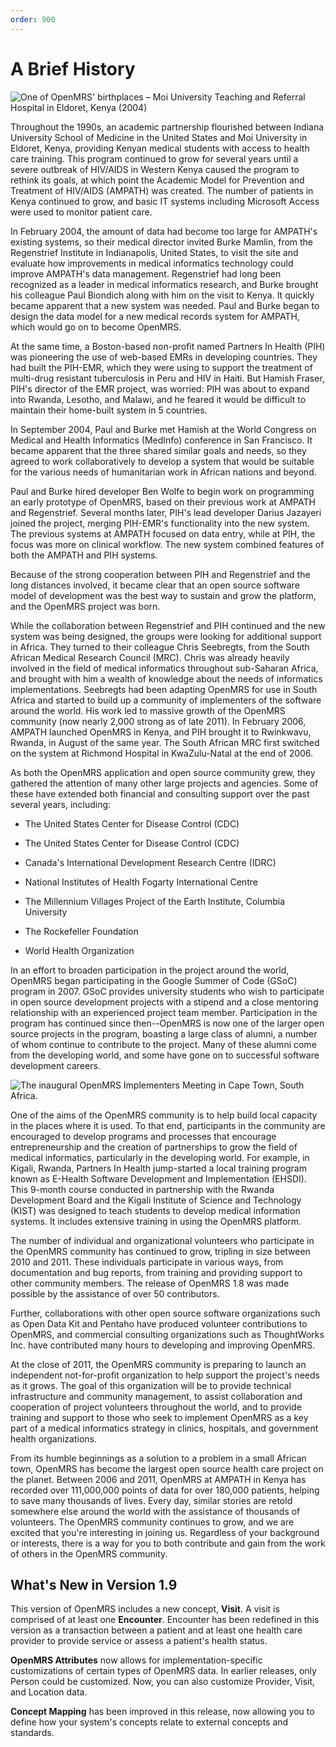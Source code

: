 ```yaml
---
order: 900
---
```

# A Brief History

![_One of OpenMRS' birthplaces &ndash; Moi University Teaching and Referral Hospital in Eldoret, Kenya (2004)_](/assets/AMPATH-2004.png)

Throughout the 1990s, an academic partnership flourished between Indiana University School of Medicine in the United States and Moi University in Eldoret, Kenya, providing Kenyan medical students with access to health care training. This program continued to grow for several years until a severe outbreak of HIV/AIDS in Western Kenya caused the program to rethink its goals, at which point the Academic Model for Prevention and Treatment of HIV/AIDS \(AMPATH\) was created. The number of patients in Kenya continued to grow, and basic IT systems including Microsoft Access were used to monitor patient care.

In February 2004, the amount of data had become too large for AMPATH's existing systems, so their medical director invited Burke Mamlin, from the Regenstrief Institute in Indianapolis, United States, to visit the site and evaluate how improvements in medical informatics technology could improve AMPATH's data management. Regenstrief had long been recognized as a leader in medical informatics research, and Burke brought his colleague Paul Biondich along with him on the visit to Kenya. It quickly became apparent that a new system was needed. Paul and Burke began to design the data model for a new medical records system for AMPATH, which would go on to become OpenMRS.

At the same time, a Boston-based non-profit named Partners In Health (PIH) was pioneering the use of web-based EMRs in developing countries. They had built the PIH-EMR, which they were using to support the treatment of multi-drug resistant tuberculosis in Peru and HIV in Haiti. But Hamish Fraser, PIH's director of the EMR project, was worried: PIH was about to expand into Rwanda, Lesotho, and Malawi, and he feared it would be difficult to maintain their home-built system in 5 countries.

In September 2004, Paul and Burke met Hamish at the World Congress on Medical and Health Informatics (MedInfo) conference in San Francisco. It became apparent that the three shared similar goals and needs, so they agreed to work collaboratively to develop a system that would be suitable for the various needs of humanitarian work in African nations and beyond.

Paul and Burke hired developer Ben Wolfe to begin work on programming an early prototype of OpenMRS, based on their previous work at AMPATH and Regenstrief. Several months later, PIH's lead developer Darius Jazayeri joined the project, merging PIH-EMR's functionality into the new system. The previous systems at AMPATH focused on data entry, while at PIH, the focus was more on clinical workflow. The new system combined features of both the AMPATH and PIH systems.

Because of the strong cooperation between PIH and Regenstrief and the long distances involved, it became clear that an open source software model of development was the best way to sustain and grow the platform, and the OpenMRS project was born.

While the collaboration between Regenstrief and PIH continued and the new system was being designed, the groups were looking for additional support in Africa. They turned to their colleague Chris Seebregts, from the South African Medical Research Council \(MRC\). Chris was already heavily involved in the field of medical informatics throughout sub-Saharan Africa, and brought with him a wealth of knowledge about the needs of informatics implementations. Seebregts had been adapting OpenMRS for use in South Africa and started to build up a community of implementers of the software around the world. His work led to massive growth of the OpenMRS community \(now nearly 2,000 strong as of late 2011\). In February 2006, AMPATH launched OpenMRS in Kenya, and PIH brought it to Rwinkwavu, Rwanda, in August of the same year. The South African MRC first switched on the system at Richmond Hospital in KwaZulu-Natal at the end of 2006.

As both the OpenMRS application and open source community grew, they gathered the attention of many other large projects and agencies. Some of these have extended both financial and consulting support over the past several years, including:

* The United States Center for Disease Control \(CDC\)

* The United States Center for Disease Control \(CDC\)

* Canada's International Development Research Centre \(IDRC\)

* National Institutes of Health Fogarty International Centre


* The Millennium Villages Project of the Earth Institute, Columbia University

* The Rockefeller Foundation

* World Health Organization


In an effort to broaden participation in the project around the world, OpenMRS began participating in the Google Summer of Code \(GSoC\) program in 2007. GSoC provides university students who wish to participate in open source development projects with a stipend and a close mentoring relationship with an experienced project team member. Participation in the program has continued since then--OpenMRS is now one of the larger open source projects in the program, boasting a large class of alumni, a number of whom continue to contribute to the project. Many of these alumni come from the developing world, and some have gone on to successful software development careers.

![_The inaugural OpenMRS Implementers Meeting in Cape Town, South Africa._](/assets/implementers-early.png)

One of the aims of the OpenMRS community is to help build local capacity in the places where it is used. To that end, participants in the community are encouraged to develop programs and processes that encourage entrepreneurship and the creation of partnerships to grow the field of medical informatics, particularly in the developing world. For example, in Kigali, Rwanda, Partners In Health jump-started a local training program known as E-Health Software Development and Implementation \(EHSDI\). This 9-month course conducted in partnership with the Rwanda Development Board and the Kigali Institute of Science and Technology \(KIST\) was designed to teach students to develop medical information systems. It includes extensive training in using the OpenMRS platform.

The number of individual and organizational volunteers who participate in the OpenMRS community has continued to grow, tripling in size between 2010 and 2011. These individuals participate in various ways, from documentation and bug reports, from training and providing support to other community members. The release of OpenMRS 1.8 was made possible by the assistance of over 50 contributors.

Further, collaborations with other open source software organizations such as Open Data Kit and Pentaho have produced volunteer contributions to OpenMRS, and commercial consulting organizations such as ThoughtWorks Inc. have contributed many hours to developing and improving OpenMRS.

At the close of 2011, the OpenMRS community is preparing to launch an independent not-for-profit organization to help support the project's needs as it grows. The goal of this organization will be to provide technical infrastructure and community management, to assist collaboration and cooperation of project volunteers throughout the world, and to provide training and support to those who seek to implement OpenMRS as a key part of a medical informatics strategy in clinics, hospitals, and government health organizations.

From its humble beginnings as a solution to a problem in a small African town, OpenMRS has become the largest open source health care project on the planet. Between 2006 and 2011, OpenMRS at AMPATH in Kenya has recorded over 111,000,000 points of data for over 180,000 patients, helping to save many thousands of lives. Every day, similar stories are retold somewhere else around the world with the assistance of thousands of volunteers. The OpenMRS community continues to grow, and we are excited that you're interesting in joining us. Regardless of your background or interests, there is a way for you to both contribute and gain from the work of others in the OpenMRS community.

## What's New in Version 1.9

This version of OpenMRS includes a new concept, **Visit**. A visit is comprised of at least one **Encounter**. Encounter has been redefined in this version as a transaction between a patient and at least one health care provider to provide service or assess a patient's health status.

**OpenMRS Attributes** now allows for implementation-specific customizations of certain types of OpenMRS data. In earlier releases, only Person could be customized. Now, you can also customize Provider, Visit, and Location data.

**Concept Mapping** has been improved in this release, now allowing you to define how your system's concepts relate to external concepts and standards.

